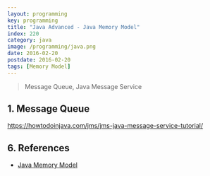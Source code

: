 ```yaml
---
layout: programming
key: programming
title: "Java Advanced - Java Memory Model"
index: 220
category: java
image: /programming/java.png
date: 2016-02-20
postdate: 2016-02-20
tags: [Memory Model]
---
```


> Message Queue, Java Message Service

## 1. Message Queue
https://howtodoinjava.com/jms/jms-java-message-service-tutorial/

## 6. References
* [Java Memory Model](http://tutorials.jenkov.com/java-concurrency/java-memory-model.html)
